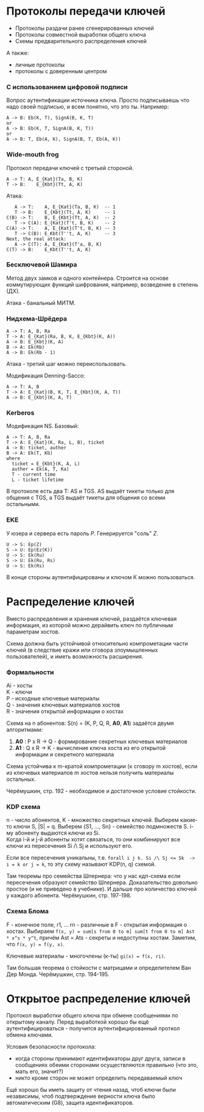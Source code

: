 # Протоколы передачи ключей

- Протоколы раздачи ранее сгенерированных ключей
- Протоколы совместной выработки общего ключа
- Схемы предварительного распределения ключей

А также:
- личные протоколы
- протоколы с доверенным центром

### С использованием цифровой подписи

Вопрос аутентификации источника ключа.
Просто подписываешь что надо своей подписью, и всем понятно, что это ты.
Например:
```
A -> B: Eb(K, T), SignA(B, K, T)
or
A -> B: Eb(K, T, SignA(B, K, T))
or
A -> B: T, Eb(A, K), SignA(B, T, Eb(A, K))
```

### Wide-mouth frog

Протокол передачи ключей с третьей стороной.

```
A -> T: A, E_{Kat}(Ta, B, K)
T -> B:    E_{Kbt}(Tt, A, K)
```

Атака:
```
   A -> T:    A, E_{Kat}(Ta, B, K)  -- 1
   T -> B:    E_{Kbt}(Tt, A, K)     -- 1
C(B) -> T:    B, E_{Kbt}(Tt, A, K)  -- 2
   T -> C(A): E_{Kat}(T't, B, K)    -- 2
C(A) -> T:    A, E_{Kat}(T't, B, K) -- 3
   T -> C(B): E_Kbt(T''t, A, K)     -- 3
Next, the real attack:
   A -> C(T): A, E_{Kat}(T'a, B, K)
C(T) -> B:    E_Kbt(T''t, A, K)
```

### Бесключевой Шамира

Метод двух замков и одного контейнера.
Строится на основе коммутирующих функций шифрования, например, возведение в
степень (ДХ).

Атака - банальный МИТМ.

### Нидхема-Шрёдера

```
A -> T: A, B, Ra
T -> A: E_{Kat}(Ra, B, K, E_{Kbt}(K, A))
A -> B: E_{Kbt}(K, A)
B -> A: Ek(Rb)
A -> B: Ek(Rb - 1)
```

Атака - третий шаг можно переиспользовать.

Модификация Denning-Sacco:
```
A -> T: A, B
T -> A: E_{Kat}(B, K, T, E_{Kbt}(K, A, T))
A -> B: E_{Kbt}(K, A, T)
```

### Kerberos

Модификация NS. Базовый:
```
A -> T: A, B, Ra
T -> A: E_{Kat}(K, Ra, L, B), ticket
A -> B: ticket, auther
B -> A: Ek(T, Kb)
where
  ticket = E_{Kbt}(K, A, L)
  auther = Ek(A, T, Ka)
  T - current time
  L - ticket lifetime
```
В протоколе есть два Т: AS и TGS.
AS выдаёт тикеты только для общения с TGS,
а TGS выдаёт тикеты для общения со всеми остальными.

### EKE

У юзера и сервера есть пароль _Р_. Генерируется "соль" _Z_.
```
U -> S: Ep(Z)
S -> U: Ep(Ez(K))
U -> S: Ek(Ru)
S -> U: Ek(Ru, Rs)
U -> S: Ek(Rs)
```
В конце стороны аутентифицированы и ключом К можно пользоваться.

# Распределение ключей

Вместо распределения и хранения ключей, раздаётся ключевая информация, из
которой можно дерайвить ключ по публичным параметрам хостов.

Схема должна быть устойчивой относительно компрометации части ключей
(в следствие кражи или сговора злоумышленных пользователей),
и иметь возможность расширения.

### Формальности

Ai - хосты  
K - ключи  
P - исходные ключевые материалы  
Q - значения ключевых материалов хостов  
R - значения открытой информации о хостах  

Схема на n абонентов: S(n) = (K, P, Q, R, **A0**, **A1**) задаётся двумя алгоритмами:
1. **A0** : P x R -> Q - формирование секретных ключевых материалов
2. **A1** : Q x R -> K - вычисление ключа хоста из его открытой информации и
секретного материала

Схема устойчива к m-кратой компрометации (к сговору m хостов),
если из ключевых материалов m хостов нельзя получить материалы остальных.

Черёмушкин, стр. 192 - необходимое и достаточное условие стойкости.

### KDP схема

n - число абонентов, K - множество секретных ключей.
Выберем какие-то ключи S, |S| = q. Выберем {S1, ..., Sn} - семейство подмножеств S.
i-му абоненту выдаются ключи из Si.  
Когда i-й и j-й абоненты хотят связаться,
то они комбинируют все ключи из пересечения Si /\ Sj и используют его.

Если все пересечения уникальны, т.е.
`forall i j k. Si /\ Sj <= Sk  ->  i = k or j = k`,
то эту схему называют KDP(n, q) схемой.

Там теоремы про семейства Шпернера:
что у нас кдп-схема если пересечения образуют семейство Шпернера.
Доказательство довольно простое (и не приведено в учебнике).
И дальше про количество ключей у каждого абонента.
Черёмушкин, стр. 197-198.

### Схема Блома

F - конечное поле,
r1, ... rn - различные в F - открытая информация о хостах.
Выбираем `f(x, y) = sum[s from 0 to m] sum[t from 0 to m] Ast * x^s * y^t`,
причём Ast = Ats - секреты и недоступны хостам.
Заметим, что `f(x, y) = f(y, x)`.

Ключевые материалы - многочлены (к-ты) `gi(x) = f(x, ri)`.

Там большая теорема о стойкости с матрицами и определителем Ван Дер Монда.
Черёмушкин, стр. 194-195.

# Открытое распределение ключей

Протокол выработки общего ключа при обмене сообщениями по открытому каналу.
Перед выработкой хорошо бы ещё аутентифицироваться -
получится аутентифицированный проткол обмена ключами.

Условия безопасности протокола:
* когда стороны принимают идентификаторы друг друга,
  записи в сообщениях обеими сторонами осуществляются правильно
  (что это, мать его, значит?)
* никто кроме сторон не может определить передаваемый ключ

Ещё хорошо бы иметь защиту от чтения назад,
чтоб ключи были независимы,
чтоб подтверждение верности ключа было автоматическим (G8),
защита идентификаторов.
